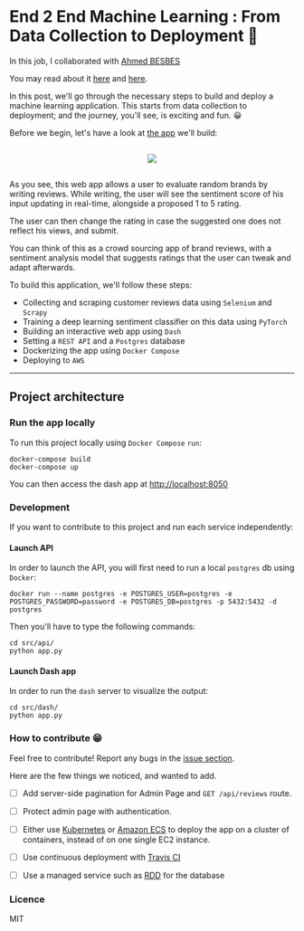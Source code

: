 # End 2 End Machine Learning : From Data Collection to Deployment 🚀 

In this job, I collaborated with <a href="https://github.com/ahmedbesbes">Ahmed BESBES</a>

You may read about it <a href="https://ahmedbesbes.com/end-to-end-ml.html">here</a> and <a href="https://marwandebbiche.com/posts/e2e-ml/">here</a>.

In this post, we'll go through the necessary steps to build and deploy a machine learning application. This starts from data collection to deployment; and the journey, you'll see, is exciting and fun. 😀

Before we begin, let's have a look at [the app](https://www.reviews.ai2prod.com/) we'll build:

<p align="center">
    <img src="./blog-post/assets/app.gif"  style="margin:15px">
</p>

As you see, this web app allows a user to evaluate random brands by writing reviews. While writing, the user will see the sentiment score of his input updating in real-time, alongside a proposed 1 to 5 rating.

The user can then change the rating in case the suggested one does not reflect his views, and submit.

You can think of this as a crowd sourcing app of brand reviews, with a sentiment analysis model that suggests ratings that the user can tweak and adapt afterwards.

To build this application, we'll follow these steps:

- Collecting and scraping customer reviews data using `Selenium` and `Scrapy`
- Training a deep learning sentiment classifier on this data using `PyTorch`
- Building an interactive web app using `Dash`
- Setting a `REST API` and a `Postgres` database
- Dockerizing the app using `Docker Compose`
- Deploying to `AWS`

<hr>

## Project architecture 

### Run the app locally


To run this project locally using `Docker Compose` `run`: 

```
docker-compose build
docker-compose up
```
You can then access the dash app at [http://localhost:8050](http://localhost:8050)

### Development

If you want to contribute to this project and run each service independently:

#### Launch API

In order to launch the API, you will first need to run a local `postgres` db using `Docker`:

```
docker run --name postgres -e POSTGRES_USER=postgres -e POSTGRES_PASSWORD=password -e POSTGRES_DB=postgres -p 5432:5432 -d postgres
```

Then you'll have to type the following commands:

```shell
cd src/api/
python app.py
```

#### Launch Dash app

In order to run the `dash` server to visualize the output:

```shell
cd src/dash/
python app.py
```


### How to contribute 😁

Feel free to contribute! Report any bugs in the [issue section](https://github.com/MarwanDebbiche/post-tuto-deployment/issues).

Here are the few things we noticed, and wanted to add.

- [ ] Add server-side pagination for Admin Page and `GET /api/reviews` route.
- [ ] Protect admin page with authentication.
- [ ] Either use [Kubernetes](https://kubernetes.io) or [Amazon ECS](https://aws.amazon.com/ecs) to deploy the app on a cluster of containers, instead of on one single EC2 instance.
- [ ] Use continuous deployment with [Travis CI](https://travis-ci.org)
- [ ] Use a managed service such as [RDD](https://aws.amazon.com/rds/) for the database


### Licence

MIT
